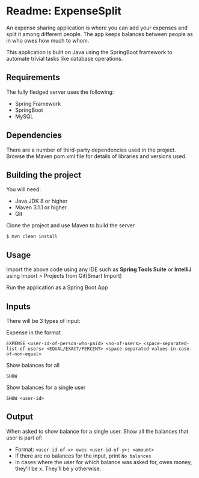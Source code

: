 # Readme: ExpenseSplit
An expense sharing application is where you can add your expenses and split it among different people. The app keeps balances between people as in who owes how much to whom.

This application is bulit on Java using the SpringBoot framework to automate trivial tasks like database operations. 



## Requirements

The fully fledged server uses the following:

* Spring Framework
* SpringBoot
* MySQL

## Dependencies
There are a number of third-party dependencies used in the project. Browse the Maven pom.xml file for details of libraries and versions used.

## Building the project
You will need:

*	Java JDK 8 or higher
*	Maven 3.1.1 or higher
*	Git

Clone the project and use Maven to build the server

	$ mvn clean install

## Usage
Import the above code using any IDE such as **Spring Tools Suite** or **IntelliJ** using Import > Projects from Git(Smart Import)

Run the application as a Spring Boot App

## Inputs
There will be 3 types of input:

Expense in the format

```
EXPENSE <user-id-of-person-who-paid> <no-of-users> <space-separated-list-of-users> <EQUAL/EXACT/PERCENT> <space-separated-values-in-case-of-non-equal>
```

Show balances for all

```
SHOW
```

Show balances for a single user

```
SHOW <user-id>
```

## Output

When asked to show balance for a single user. Show all the balances that user is part of:
- Format: ```<user-id-of-x> owes <user-id-of-y>: <amount>```
- If there are no balances for the input, print ```No balances```
- In cases where the user for which balance was asked for, owes money, they’ll be x. They’ll be y otherwise.


